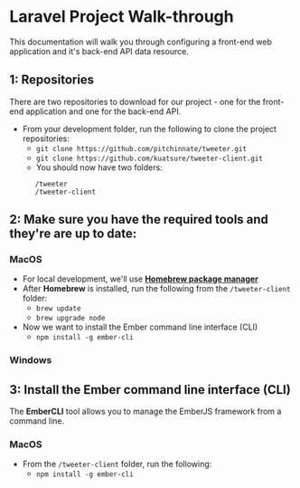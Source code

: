 # Laravel Project Walk-through 
This documentation will walk you through configuring a front-end web application and it's back-end API data resource. 

## 1: Repositories
There are two repositories to download for our project - one for the front-end application and one for the back-end API.  

+ From your development folder, run the following to clone the project repositories:  
    * `git clone https://github.com/pitchinnate/tweeter.git` 
    * `git clone https://github.com/kuatsure/tweeter-client.git` 
    * You should now have two folders: 
    ~~~
       /tweeter 
       /tweeter-client 
    ~~~

## 2: Make sure you have the required tools and they're are up to date:  
### MacOS 

+ For local development, we'll use **[Homebrew package manager](http://brew.sh/)** 
+ After **Homebrew** is installed, run the following from the `/tweeter-client` folder: 
    * `brew update` 
    * `brew upgrade node` 
+ Now we want to install the Ember command line interface (CLI)
    * `npm install -g ember-cli` 

### Windows 

## 3: Install the Ember command line interface (CLI) 
The **EmberCLI** tool allows you to manage the EmberJS framework from a command line. 

### MacOS 
+ From the `/tweeter-client` folder, run the following:
    * `npm install -g ember-cli`
